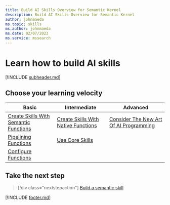 ```yaml
---
title: Build AI Skills Overview for Semantic Kernel
description: Build AI Skills Overview for Semantic Kernel
author: johnmaeda
ms.topic: skills
ms.author: johnmaeda
ms.date: 02/07/2023
ms.service: mssearch
---
```


# Learn how to build AI skills

[!INCLUDE [subheader.md](../includes/pat_medium.md)]

## Choose your learning velocity

| Basic | Intermediate | Advanced |
|---|---|---|
| [Create Skills With Semantic Functions](/semantic-kernel/howto/semanticfunctions) | [Create Skills With Native Functions](/semantic-kernel/howto/nativefunctions) | [Consider The New Art Of AI Programming](/semantic-kernel/howto/schillacelaws) |
| [Pipelining Functions](/semantic-kernel/howto/pipeliningfunctions) | [Use Core Skills](/semantic-kernel/howto/coreskills) | |
| [Configure Functions](/semantic-kernel/howto/configuringfunctions) |  | |

## Take the next step

> [!div class="nextstepaction"]
> [Build a semantic skill](/semantic-kernel/howto/semanticfunctions)

[!INCLUDE [footer.md](../includes/footer.md)]